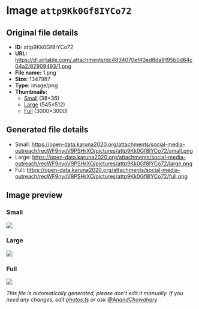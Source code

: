 # Image `attp9Kk0Gf8IYCo72`

## Original file details

- **ID:** attp9Kk0Gf8IYCo72
- **URL:** https://dl.airtable.com/.attachments/dc4834070ef40ed8da9195b0d84c04a2/82909493/1.png
- **File name:** 1.png
- **Size:** 1347987
- **Type:** image/png
- **Thumbnails:**
  - [Small](https://dl.airtable.com/.attachmentThumbnails/ea34c3824900f1ab7fd17e6428dd075d/ff9d7635) (38×36)
  - [Large](https://dl.airtable.com/.attachmentThumbnails/a71100a184d7da07a340f33a7cdcff0c/6a131510) (545×512)
  - [Full](https://dl.airtable.com/.attachmentThumbnails/8b7ed1d9db06604ad3cba1f5eb3e2c56/eba24279) (3000×3000)

## Generated file details

- Small: https://open-data.karuna2020.org/attachments/social-media-outreach/recWF9nyoV9PSHrXO/pictures/attp9Kk0Gf8IYCo72/small.png
- Large: https://open-data.karuna2020.org/attachments/social-media-outreach/recWF9nyoV9PSHrXO/pictures/attp9Kk0Gf8IYCo72/large.png
- Full: https://open-data.karuna2020.org/attachments/social-media-outreach/recWF9nyoV9PSHrXO/pictures/attp9Kk0Gf8IYCo72/full.png

## Image preview

### Small

![](https://open-data.karuna2020.org/attachments/social-media-outreach/recWF9nyoV9PSHrXO/pictures/attp9Kk0Gf8IYCo72/small.png)

### Large

![](https://open-data.karuna2020.org/attachments/social-media-outreach/recWF9nyoV9PSHrXO/pictures/attp9Kk0Gf8IYCo72/large.png)

### Full

![](https://open-data.karuna2020.org/attachments/social-media-outreach/recWF9nyoV9PSHrXO/pictures/attp9Kk0Gf8IYCo72/full.png)

_This file is automatically generated, please don't edit it manually. If you need any changes, edit [photos.ts](/photos.ts) or ask [@AnandChowdhary](https://github.com/AnandChowdhary)_

